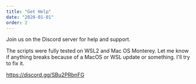 ```yaml
---
title: "Get Help"
date: "2020-01-01"
order: 2
---
```


Join us on the Discord server for help and support.

The scripts were fully tested on WSL2 and Mac OS Monterey. Let me know if anything breaks because of a MacOS or WSL update or something. I'll try to fix it.

https://discord.gg/SBu2PRbnFG
